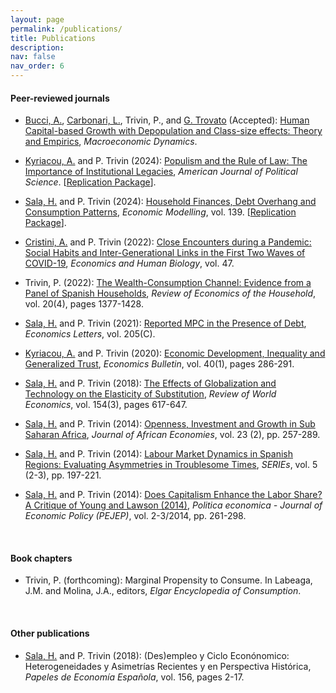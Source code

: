 ```yaml
---
layout: page
permalink: /publications/
title: Publications
description: 
nav: false
nav_order: 6
---
```


<!-- _pages/publications.md -->


<h4>Peer-reviewed journals</h4>

- [Bucci, A.](https://www.unimi.it/it/ugov/person/alberto-bucci), [Carbonari, L.](https://economia.uniroma2.it/faculty/129/carbonari-lorenzo), Trivin, P., and [G. Trovato](https://economia.uniroma2.it/faculty/77/trovato-giovanni) (Accepted): [Human Capital-based Growth with Depopulation and Class-size effects: Theory and Empirics](https://ceistorvergata.it/RePEc/rpaper/RP575.pdf), *Macroeconomic Dynamics*.

 - [Kyriacou, A.](https://www.udg.edu/ca/directori/pagina-personal?ID=2001744&language=es-ES) and P. Trivin (2024): [Populism and the Rule of Law: The Importance of Institutional Legacies](https://onlinelibrary.wiley.com/doi/full/10.1111/ajps.12935), *American Journal of Political Science*.  [[Replication Package](https://dataverse.harvard.edu/dataset.xhtml?persistentId=doi:10.7910/DVN/LUXWMV)].
  
 - [Sala, H.](https://espainnova.uab.cat/es/hector_sala) and P. Trivin (2024): [Household Finances, Debt Overhang and Consumption Patterns](https://www.sciencedirect.com/science/article/pii/S0264999324001937), *Economic Modelling*, vol. 139. [[Replication Package](https://data.mendeley.com/datasets/3mt2h3f4cj/2)].

 - [Cristini, A.](https://didattica-rubrica.unibg.it/ugov/person/3083) and P. Trivin (2022): [Close Encounters during a Pandemic: Social Habits and Inter-Generational Links in the First Two Waves of COVID-19](https://www.sciencedirect.com/science/article/pii/S1570677X22000764), *Economics and Human Biology*, vol. 47.

 - Trivin, P. (2022): [The Wealth-Consumption Channel: Evidence from a Panel of Spanish Households](https://link.springer.com/article/10.1007/s11150-021-09586-3), *Review of Economics of the Household*, vol. 20(4), pages 1377-1428.

 - [Sala, H.](https://espainnova.uab.cat/es/hector_sala) and P. Trivin (2021): [Reported MPC in the Presence of Debt](https://www.sciencedirect.com/science/article/pii/S0165176521002068), *Economics Letters*, vol. 205(C).

 - [Kyriacou, A.](https://www.udg.edu/ca/directori/pagina-personal?ID=2001744&language=es-ES) and P. Trivin (2020): [Economic Development, Inequality and Generalized Trust](http://www.accessecon.com/Pubs/EB/2020/Volume40/EB-20-V40-I1-P26.pdf), *Economics Bulletin*, vol. 40(1), pages 286-291.

 - [Sala, H.](https://espainnova.uab.cat/es/hector_sala) and P. Trivin (2018): [The Effects of Globalization and Technology on the Elasticity of Substitution](https://link.springer.com/article/10.1007/s10290-018-0315-7), *Review of World Economics*, vol. 154(3), pages 617-647.

 - [Sala, H.](https://espainnova.uab.cat/es/hector_sala) and P. Trivin (2014): [Openness, Investment and Growth in Sub Saharan Africa](https://academic.oup.com/jae/article-abstract/23/2/257/675146?redirectedFrom=fulltext), *Journal of African Economies*, vol. 23 (2), pp. 257-289.

 - [Sala, H.](https://espainnova.uab.cat/es/hector_sala) and P. Trivin (2014): [Labour Market Dynamics in Spanish Regions: Evaluating Asymmetries in Troublesome Times](https://link.springer.com/article/10.1007/s13209-014-0106-x), *SERIEs*, vol. 5 (2-3), pp. 197-221.

 - [Sala, H.](https://espainnova.uab.cat/es/hector_sala) and P. Trivin (2014): [Does Capitalism Enhance the Labor Share? A Critique of Young and Lawson (2014)](https://www.rivisteweb.it/doi/10.1429/80195), *Politica economica - Journal of Economic Policy (PEJEP)*, vol. 2-3/2014, pp. 261-298.

<br>

<h4>Book chapters</h4>

 - Trivin, P. (forthcoming): Marginal Propensity to Consume. In Labeaga, J.M. and Molina, J.A., editors, *Elgar Encyclopedia of Consumption*.

<br>

<h4>Other publications</h4>

 - [Sala, H.](https://espainnova.uab.cat/es/hector_sala) and P. Trivin (2018): (Des)empleo y Ciclo Econónomico: Heterogeneidades y Asimetrías Recientes y en Perspectiva Histórica, *Papeles de Economía Española*, vol. 156, pages 2-17.